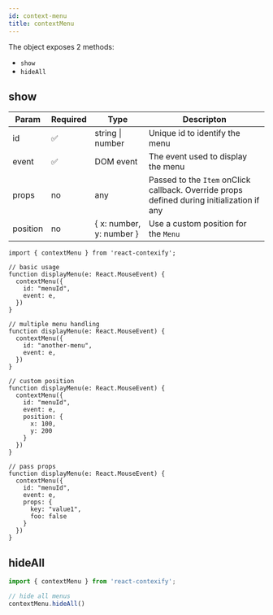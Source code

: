 ```yaml
---
id: context-menu
title: contextMenu
---
```


The object exposes 2 methods:
- `show`
- `hideAll`

## show

| Param    | Required | Type                     | Descripton                                                                                 |
|----------|----------|--------------------------|--------------------------------------------------------------------------------------------|
| id       | ✅        | string \| number         | Unique id to identify the menu                                                             |
| event    | ✅        | DOM event                | The event used to display the menu                                                         |
| props    | no       | any                      | Passed to the `Item` onClick callback. Override props defined during initialization if any |
| position | no       | { x: number, y: number } | Use a custom position for the `Menu`                                                       |

```tsx
import { contextMenu } from 'react-contexify';

// basic usage
function displayMenu(e: React.MouseEvent) {
  contextMenu({
    id: "menuId",
    event: e,
  })
}

// multiple menu handling
function displayMenu(e: React.MouseEvent) {
  contextMenu({
    id: "another-menu",
    event: e,
  })
}

// custom position
function displayMenu(e: React.MouseEvent) {
  contextMenu({
    id: "menuId",
    event: e,
    position: {
      x: 100,
      y: 200
    }
  })
}

// pass props
function displayMenu(e: React.MouseEvent) {
  contextMenu({
    id: "menuId",
    event: e,
    props: {
      key: "value1",
      foo: false
    }
  })
}

```

## hideAll

```jsx
import { contextMenu } from 'react-contexify';

// hide all menus
contextMenu.hideAll()
```